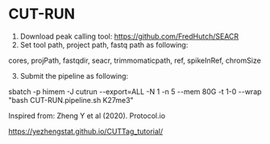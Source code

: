 # CUT-RUN

1. Download peak calling tool: https://github.com/FredHutch/SEACR
2. Set tool path, project path, fastq path as following:

cores,
projPath,
fastqdir,
seacr,
trimmomaticpath,
ref,
spikeInRef,
chromSize

3. Submit the pipeline as following:

sbatch -p himem -J cutrun --export=ALL -N 1 -n 5 --mem 80G -t 1-0 --wrap "bash CUT-RUN.pipeline.sh K27me3"


Inspired from:
Zheng Y et al (2020). Protocol.io

https://yezhengstat.github.io/CUTTag_tutorial/

